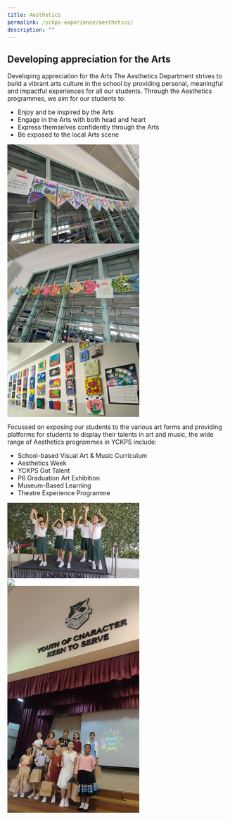 ```yaml
---
title: Aesthetics
permalink: /yckps-experience/aesthetics/
description: ""
---
```

## Developing appreciation for the Arts

Developing appreciation for the Arts
The Aesthetics Department strives to build a vibrant arts culture in the school by providing personal, meaningful and impactful experiences for all our students. Through the Aesthetics programmes, we aim for our students to:
-	Enjoy and be inspired by the Arts
-	Engage in the Arts with both head and heart
-	Express themselves confidently through the Arts
-	Be exposed to the local Arts scene

<img src="/images/2023/Aesthetics/img20220805131622%20-%20yu%20xin%20stella.jpg" style="width:300px;height:auto;" align="center"><br>
<img src="/images/2023/Aesthetics/img20220805131852%20-%20yu%20xin%20stella.jpg" style="width:300px;height:auto;" align="center"><br>
<img src="/images/2023/Aesthetics/zoom%20virtual%20background%20_2%20-%20yu%20xin%20stella.png" style="width:300px;height:auto;" align="center">

Focussed on exposing our students to the various art forms and providing platforms for students to display their talents in art and music, the wide range of Aesthetics programmes in YCKPS include:
- School-based Visual Art &amp; Music Curriculum
- Aesthetics Week
- YCKPS Got Talent
- P6 Graduation Art Exhibition
- Museum-Based Learning
- Theatre Experience Programme

<img src="/images/2023/Aesthetics/mobile%20stage%201%20-%20yu%20xin%20stella.jpg" style="width:300px;height:auto;" align="center"><br>
<img src="/images/2023/Aesthetics/music%20-%20p1%20-%20yu%20xin%20stella.jpg" style="width:300px;height:auto;" align="center"><br>
<img src="/images/2023/Aesthetics/yckps%20got%20talent%202023%20-%20yu%20xin%20stella.jpg" style="width:300px;height:auto;" align="center">